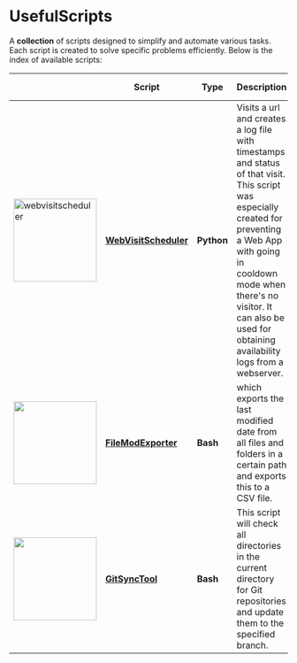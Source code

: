 # UsefulScripts

A **collection** of scripts designed to simplify and automate various tasks. Each script is created to solve specific problems efficiently. Below is the index of available scripts:

||Script|Type|Description|Works on|
|--|--|--|--|--|
|<a href="https://github.com/burakkara010/usefulscripts/tree/main/WebVisitScheduler"><img src="https://github.com/user-attachments/assets/4efddc15-9b3e-49ae-8b32-d4495a793471" alt="webvisitscheduler" width="150"/></a>|[**WebVisitScheduler**](https://github.com/burakkara010/usefulscripts/tree/main/WebVisitScheduler)|**Python** | Visits a url and creates a log file with timestamps and status of that visit. This script was especially created for preventing a Web App with going in cooldown mode when there's no visitor. It can also be used for obtaining availability logs from a webserver. | Windows, Mac & Linux
|<a href="https://github.com/burakkara010/usefulscripts/tree/main/FileModExporter"><img src="https://github.com/user-attachments/assets/86f76cc3-dbdb-4d30-ba5e-af7c98e2bfb6" width="150"/></a>|[**FileModExporter**](https://github.com/burakkara010/usefulscripts/tree/main/FileModExporter)|**Bash** | which exports the last modified date from all files and folders in a certain path and exports this to a CSV file.| Mac & Linux
|<a href="https://github.com/burakkara010/usefulscripts/tree/main/GitSyncTool"><img src="https://github.com/user-attachments/assets/9494400b-2aaf-4cea-a6a4-d4a3c1dc4f55" width="150"/></a>|[**GitSyncTool**](https://github.com/burakkara010/usefulscripts/tree/main/GitSyncTool)|**Bash** |This script will check all directories in the current directory for Git repositories and update them to the specified branch.| Windows, Mac & Linux


